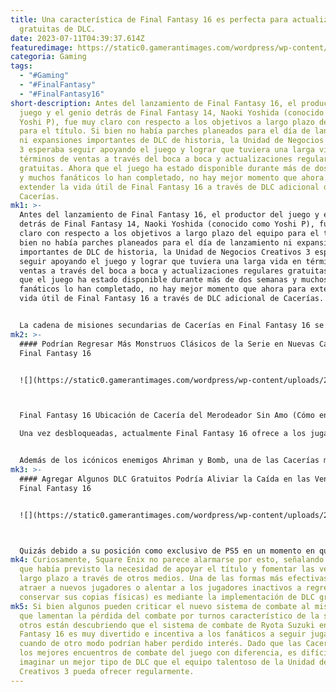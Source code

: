 ```yaml
---
title: Una característica de Final Fantasy 16 es perfecta para actualizaciones
  gratuitas de DLC.
date: 2023-07-11T04:39:37.614Z
featuredimage: https://static0.gamerantimages.com/wordpress/wp-content/uploads/2023/07/final-fantasy-16_hunts-iron-giant.jpg?q=50&fit=contain&w=1140&h=&dpr=1.5
categoria: Gaming
tags:
  - "#Gaming"
  - "#FinalFantasy"
  - "#FinalFantasy16"
short-description: Antes del lanzamiento de Final Fantasy 16, el productor del
  juego y el genio detrás de Final Fantasy 14, Naoki Yoshida (conocido como
  Yoshi P), fue muy claro con respecto a los objetivos a largo plazo del equipo
  para el título. Si bien no había parches planeados para el día de lanzamiento
  ni expansiones importantes de DLC de historia, la Unidad de Negocios Creativos
  3 esperaba seguir apoyando el juego y lograr que tuviera una larga vida en
  términos de ventas a través del boca a boca y actualizaciones regulares
  gratuitas. Ahora que el juego ha estado disponible durante más de dos semanas
  y muchos fanáticos lo han completado, no hay mejor momento que ahora para
  extender la vida útil de Final Fantasy 16 a través de DLC adicional de
  Cacerías.
mk1: >-
  Antes del lanzamiento de Final Fantasy 16, el productor del juego y el genio
  detrás de Final Fantasy 14, Naoki Yoshida (conocido como Yoshi P), fue muy
  claro con respecto a los objetivos a largo plazo del equipo para el título. Si
  bien no había parches planeados para el día de lanzamiento ni expansiones
  importantes de DLC de historia, la Unidad de Negocios Creativos 3 esperaba
  seguir apoyando el juego y lograr que tuviera una larga vida en términos de
  ventas a través del boca a boca y actualizaciones regulares gratuitas. Ahora
  que el juego ha estado disponible durante más de dos semanas y muchos
  fanáticos lo han completado, no hay mejor momento que ahora para extender la
  vida útil de Final Fantasy 16 a través de DLC adicional de Cacerías.


  La cadena de misiones secundarias de Cacerías en Final Fantasy 16 se desbloquea después de completar la misión principal "La tormenta que se avecina", momento en el cual los jugadores pueden acceder al Tablón de Cacerías en el Escondite. Los recurrentes Moogles de la serie Final Fantasy regresan en Final Fantasy 16, con Nektar el Moogle siendo el enlace del Tablón de Cacerías para el jugador. Completar estas Cacerías recompensa a Clive con algunos de los materiales más valiosos para la elaboración y recompensas de experiencia o Gil en el juego, y muchas de ellas presentan a monstruos clásicos de Final Fantasy.
mk2: >-
  #### Podrían Regresar Más Monstruos Clásicos de la Serie en Nuevas Cacerías de
  Final Fantasy 16


  ![](https://static0.gamerantimages.com/wordpress/wp-content/uploads/2023/06/final-fantasy-16-the-masterless-marauder-hunt-location-how-to-find-beat-behemoth-king.jpg?q=50&fit=crop&w=1500&dpr=1.5)



  Final Fantasy 16 Ubicación de Cacería del Merodeador Sin Amo (Cómo encontrar y vencer al Rey Behemoth)

  Una vez desbloqueadas, actualmente Final Fantasy 16 ofrece a los jugadores más de 30 cacerías para poner a prueba su habilidad en el mundo de Valisthea. Muchas de estas cacerías presentan versiones rediseñadas de criaturas clásicas de Final Fantasy en el impresionante estilo y fidelidad visual de Final Fantasy 16, pero aún faltan algunos favoritos de los fanáticos en las misiones secundarias de Cacerías. Agregar cacerías adicionales como DLC gratuito sería una excusa perfecta para que el talentoso equipo de la Unidad de Negocios Creativos 3 demuestre su habilidad al reimaginar aún más enemigos clásicos.


  Además de los icónicos enemigos Ahriman y Bomb, una de las Cacerías más destacadas del juego es el Rey Behemoth, a menudo uno de los encuentros aleatorios finales en la mazmorra final de un juego de Final Fantasy. En términos de otras criaturas que podrían agregarse como Cacerías de DLC destinadas a poner realmente a prueba la habilidad de los jugadores, quizás ningún otro monstruo del canon de Final Fantasy encaje mejor que el engañosamente adorable Tonberry, cuya ternura solo es superada por su letalidad. Con más de 35 años de diseños creativos e icónicos de monstruos para inspirarse, casi no hay límite para imaginar qué podrían incluir algunas de estas Cacerías adicionales.
mk3: >-
  #### Agregar Algunos DLC Gratuitos Podría Aliviar la Caída en las Ventas de
  Final Fantasy 16


  ![](https://static0.gamerantimages.com/wordpress/wp-content/uploads/2023/07/final-fantasy-16-sales-drop.jpg?q=50&fit=crop&w=1500&dpr=1.5)



  Quizás debido a su posición como exclusivo de PS5 en un momento en que muchos fanáticos aún no pueden o no están interesados en actualizar a una consola de próxima generación, las ventas de la segunda semana de Final Fantasy 16 han sufrido una fuerte caída después de una primera semana muy sólida y respetable. A pesar de haber vendido más de tres millones de unidades físicas en su primera semana (con las cifras de ventas digitales aún en proceso de recopilación), Final Fantasy 16 ha experimentado una caída del 90 por ciento en las ventas en su segunda semana.
mk4: Curiosamente, Square Enix no parece alarmarse por esto, señalando en cambio
  que había previsto la necesidad de apoyar el título y fomentar las ventas a
  largo plazo a través de otros medios. Una de las formas más efectivas de
  atraer a nuevos jugadores o alentar a los jugadores inactivos a regresar (y
  conservar sus copias físicas) es mediante la implementación de DLC gratuito.
mk5: Si bien algunos pueden criticar el nuevo sistema de combate al mismo tiempo
  que lamentan la pérdida del combate por turnos característico de la serie,
  otros están descubriendo que el sistema de combate de Ryota Suzuki en Final
  Fantasy 16 es muy divertido e incentiva a los fanáticos a seguir jugando
  cuando de otro modo podrían haber perdido interés. Dado que las Cacerías son
  los mejores encuentros de combate del juego con diferencia, es difícil
  imaginar un mejor tipo de DLC que el equipo talentoso de la Unidad de Negocios
  Creativos 3 pueda ofrecer regularmente.
---
```

